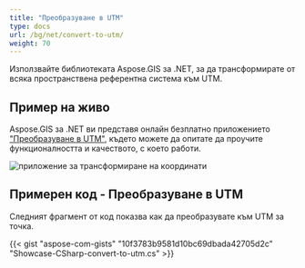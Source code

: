 ```yaml
---
title: "Преобразуване в UTM"
type: docs
url: /bg/net/convert-to-utm/
weight: 70
---
```


Използвайте библиотеката Aspose.GIS за .NET, за да трансформирате от всяка пространствена референтна система към UTM.

## **Пример на живо**

Aspose.GIS за .NET ви представя онлайн безплатно приложението ["Преобразуване в UTM"](https://products.aspose.app/gis/transformation/convert-to-utm), където можете да опитате да проучите функционалността и качеството, с което работи.

![приложение за трансформиране на координати](transform-coordinates.png)

## **Примерен код - Преобразуване в UTM**

Следният фрагмент от код показва как да преобразувате към UTM за точка.

{{< gist "aspose-com-gists" "10f3783b9581d10bc69dbada42705d2c" "Showcase-CSharp-convert-to-utm.cs" >}}
